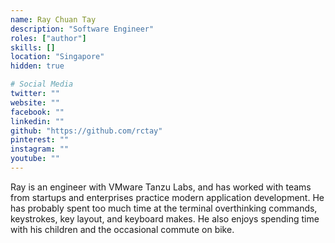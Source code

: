 ```yaml
---
name: Ray Chuan Tay
description: "Software Engineer"
roles: ["author"]
skills: []
location: "Singapore"
hidden: true

# Social Media
twitter: ""
website: ""
facebook: ""
linkedin: ""
github: "https://github.com/rctay"
pinterest: ""
instagram: ""
youtube: ""
---
```

<!-- markdownlint-disable MD041-->
Ray is an engineer with VMware Tanzu Labs, and has worked with teams from startups and enterprises practice modern application development. He has probably spent too much time at the terminal overthinking commands, keystrokes, key layout, and keyboard makes. He also enjoys spending time with his children and the occasional commute on bike.
